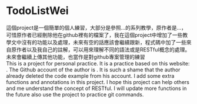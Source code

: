 # TodoListWei
這個project是一個簡單的個人練習，大部分是參照…的系列教學，原作者是…，可惜原作者已經刪除他在github裡有的檔案了，我在這個project中增加了一些教學文中沒有的功能以及處理，未來有空的話應該會繼續跟新，程式碼中加了一些來自原作者以及我自己的註解，可以用來理解不同的語法或是RESTful概念的處理。  未來會繼續上傳其他功能，也當作是對github專案管理的練習  
This is a project for personal practice. It is a practice based on this website: . The Github account of the author is . It is such a shame that the author already deleted the code example from his account. I add some extra functions and annotations in this project. I hope this project can help others and me understand the concept of RESTful.  I will update more functions in the future also use the project to practice git commands.
